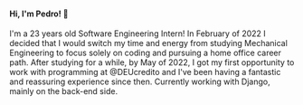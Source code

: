 #### Hi, I'm Pedro! 👋

I'm a 23 years old Software Engineering Intern! In February of 2022 I decided that I would switch my time and energy from studying Mechanical Engineering to focus solely on coding and pursuing a home office career path. After studying for a while, by May of 2022, I got my first opportunity to work with programming at @DEUcredito and I've been having a fantastic and reassuring experience since then. Currently working with Django, mainly on the back-end side.

<!--
**pedro-og/pedro-og** is a ✨ _special_ ✨ repository because its `README.md` (this file) appears on your GitHub profile.

Here are some ideas to get you started:

- 🔭 I’m currently working on ...
- 🌱 I’m currently learning ...
- 👯 I’m looking to collaborate on ...
- 🤔 I’m looking for help with ...
- 💬 Ask me about ...
- 📫 How to reach me: ...
- 😄 Pronouns: ...
- ⚡ Fun fact: ...
-->

